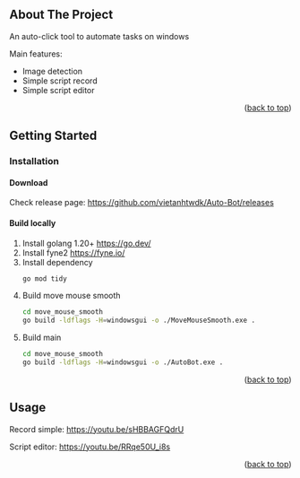 <!-- ABOUT THE PROJECT -->
## About The Project

An auto-click tool to automate tasks on windows

Main features:
* Image detection
* Simple script record
* Simple script editor

<p align="right">(<a href="#readme-top">back to top</a>)</p>

<!-- GETTING STARTED -->
## Getting Started
### Installation
#### Download
Check release page: https://github.com/vietanhtwdk/Auto-Bot/releases
#### Build locally
1. Install golang 1.20+ https://go.dev/
2. Install fyne2 https://fyne.io/
3. Install dependency
   ```sh
   go mod tidy
   ```
4. Build move mouse smooth
   ```sh
   cd move_mouse_smooth
   go build -ldflags -H=windowsgui -o ./MoveMouseSmooth.exe .
   ```
5. Build main
   ```sh
   cd move_mouse_smooth
   go build -ldflags -H=windowsgui -o ./AutoBot.exe .
   ```
<p align="right">(<a href="#readme-top">back to top</a>)</p>

<!-- USAGE EXAMPLES -->
## Usage

Record simple: https://youtu.be/sHBBAGFQdrU

Script editor: https://youtu.be/RRqe50U_i8s

<p align="right">(<a href="#readme-top">back to top</a>)</p>